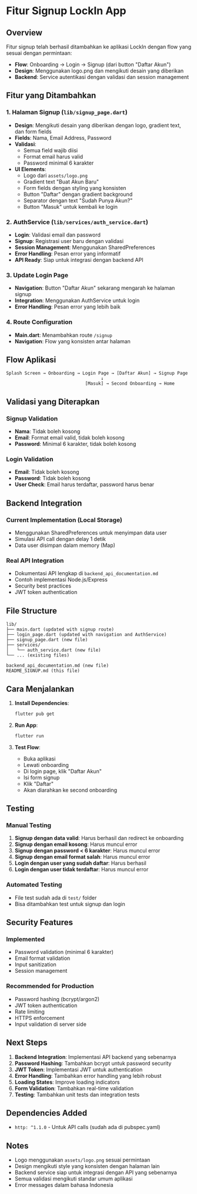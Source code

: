 # Fitur Signup LockIn App

## Overview
Fitur signup telah berhasil ditambahkan ke aplikasi LockIn dengan flow yang sesuai dengan permintaan:
- **Flow**: Onboarding → Login → Signup (dari button "Daftar Akun")
- **Design**: Menggunakan logo.png dan mengikuti desain yang diberikan
- **Backend**: Service autentikasi dengan validasi dan session management

## Fitur yang Ditambahkan

### 1. Halaman Signup (`lib/signup_page.dart`)
- **Design**: Mengikuti desain yang diberikan dengan logo, gradient text, dan form fields
- **Fields**: Nama, Email Address, Password
- **Validasi**:
  - Semua field wajib diisi
  - Format email harus valid
  - Password minimal 6 karakter
- **UI Elements**:
  - Logo dari `assets/logo.png`
  - Gradient text "Buat Akun Baru"
  - Form fields dengan styling yang konsisten
  - Button "Daftar" dengan gradient background
  - Separator dengan text "Sudah Punya Akun?"
  - Button "Masuk" untuk kembali ke login

### 2. AuthService (`lib/services/auth_service.dart`)
- **Login**: Validasi email dan password
- **Signup**: Registrasi user baru dengan validasi
- **Session Management**: Menggunakan SharedPreferences
- **Error Handling**: Pesan error yang informatif
- **API Ready**: Siap untuk integrasi dengan backend API

### 3. Update Login Page
- **Navigation**: Button "Daftar Akun" sekarang mengarah ke halaman signup
- **Integration**: Menggunakan AuthService untuk login
- **Error Handling**: Pesan error yang lebih baik

### 4. Route Configuration
- **Main.dart**: Menambahkan route `/signup`
- **Navigation**: Flow yang konsisten antar halaman

## Flow Aplikasi

```
Splash Screen → Onboarding → Login Page → [Daftar Akun] → Signup Page
                                    ↓
                              [Masuk] → Second Onboarding → Home
```

## Validasi yang Diterapkan

### Signup Validation
- **Nama**: Tidak boleh kosong
- **Email**: Format email valid, tidak boleh kosong
- **Password**: Minimal 6 karakter, tidak boleh kosong

### Login Validation
- **Email**: Tidak boleh kosong
- **Password**: Tidak boleh kosong
- **User Check**: Email harus terdaftar, password harus benar

## Backend Integration

### Current Implementation (Local Storage)
- Menggunakan SharedPreferences untuk menyimpan data user
- Simulasi API call dengan delay 1 detik
- Data user disimpan dalam memory (Map)

### Real API Integration
- Dokumentasi API lengkap di `backend_api_documentation.md`
- Contoh implementasi Node.js/Express
- Security best practices
- JWT token authentication

## File Structure

```
lib/
├── main.dart (updated with signup route)
├── login_page.dart (updated with navigation and AuthService)
├── signup_page.dart (new file)
├── services/
│   └── auth_service.dart (new file)
└── ... (existing files)

backend_api_documentation.md (new file)
README_SIGNUP.md (this file)
```

## Cara Menjalankan

1. **Install Dependencies**:
   ```bash
   flutter pub get
   ```

2. **Run App**:
   ```bash
   flutter run
   ```

3. **Test Flow**:
   - Buka aplikasi
   - Lewati onboarding
   - Di login page, klik "Daftar Akun"
   - Isi form signup
   - Klik "Daftar"
   - Akan diarahkan ke second onboarding

## Testing

### Manual Testing
1. **Signup dengan data valid**: Harus berhasil dan redirect ke onboarding
2. **Signup dengan email kosong**: Harus muncul error
3. **Signup dengan password < 6 karakter**: Harus muncul error
4. **Signup dengan email format salah**: Harus muncul error
5. **Login dengan user yang sudah daftar**: Harus berhasil
6. **Login dengan user tidak terdaftar**: Harus muncul error

### Automated Testing
- File test sudah ada di `test/` folder
- Bisa ditambahkan test untuk signup dan login

## Security Features

### Implemented
- Password validation (minimal 6 karakter)
- Email format validation
- Input sanitization
- Session management

### Recommended for Production
- Password hashing (bcrypt/argon2)
- JWT token authentication
- Rate limiting
- HTTPS enforcement
- Input validation di server side

## Next Steps

1. **Backend Integration**: Implementasi API backend yang sebenarnya
2. **Password Hashing**: Tambahkan bcrypt untuk password security
3. **JWT Token**: Implementasi JWT untuk authentication
4. **Error Handling**: Tambahkan error handling yang lebih robust
5. **Loading States**: Improve loading indicators
6. **Form Validation**: Tambahkan real-time validation
7. **Testing**: Tambahkan unit tests dan integration tests

## Dependencies Added

- `http: ^1.1.0` - Untuk API calls (sudah ada di pubspec.yaml)

## Notes

- Logo menggunakan `assets/logo.png` sesuai permintaan
- Design mengikuti style yang konsisten dengan halaman lain
- Backend service siap untuk integrasi dengan API yang sebenarnya
- Semua validasi mengikuti standar umum aplikasi
- Error messages dalam bahasa Indonesia

